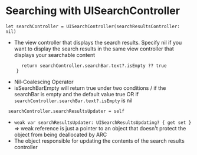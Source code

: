 # Searching with UISearchController

```let searchController = UISearchController(searchResultsController: nil)```
- The view controller that displays the search results. Specify nil if you want to display 
the search results in the same view controller that displays your searchable content

```var isSearchBarEmpty: Bool {
      return searchController.searchBar.text?.isEmpty ?? true
    }
```
- Nil-Coalescing Operator  
- isSearchBarEmpty will return true under two conditions / if the searchBar is empty and the default value true OR if ```searchController.searchBar.text?.isEmpty``` is nil

``` searchController.searchResultsUpdater = self```
- ```weak var searchResultsUpdater: UISearchResultsUpdating? { get set }``` => weak reference is just a pointer to an object that doesn't protect the object from being deallocated by ARC
- The object responsible for updating the contents of the search results controller
 
